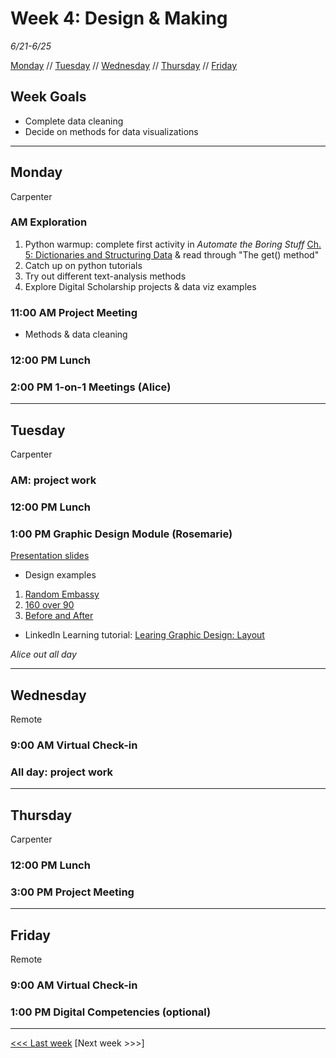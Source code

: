 # Week 4: Design & Making

*6/21-6/25*

[Monday](#monday) // [Tuesday](#tuesday) // [Wednesday](#wednesday) // [Thursday](#thursday) // [Friday](#friday)

## Week Goals
- Complete data cleaning
- Decide on methods for data visualizations

---

## Monday
Carpenter

### AM Exploration
1. Python warmup: complete first activity in *Automate the Boring Stuff* [Ch. 5: Dictionaries and Structuring Data](https://automatetheboringstuff.com/2e/chapter5/) & read through "The get() method"
2. Catch up on python tutorials
3. Try out different text-analysis methods
4. Explore Digital Scholarship projects & data viz examples

### 11:00 AM  Project Meeting
- Methods & data cleaning

### 12:00 PM  Lunch

### 2:00 PM 1-on-1 Meetings (Alice)

---

## Tuesday
Carpenter

### AM: project work

### 12:00 PM  Lunch

### 1:00 PM  Graphic Design Module (Rosemarie)
[Presentation slides](https://brynmawr-my.sharepoint.com/:p:/g/personal/rfettig_brynmawr_edu/EWHgV1gR5YFPnSvLrOOg6aAB9xT46MM3sJV1SJLOpwu3Mg?e=yNGhrS)
- Design examples
1. [Random Embassy](http://www.randomembassy.com/)
2. [160 over 90](http://160over90.com/)
3. [Before and After](https://blog.hubspot.com/marketing/tips-designing-effective-visual-content-infographic#sm.00079fh0nxrqf8x11381aojbk1d3q)
- LinkedIn Learning tutorial: [Learing Graphic Design: Layout](https://www.linkedin.com/learning/learning-graphic-design-layouts/)

*Alice out all day*

---

## Wednesday
Remote

### 9:00 AM Virtual Check-in

### All day: project work

---

## Thursday
Carpenter

### 12:00 PM  Lunch

### 3:00 PM  Project Meeting 

---

## Friday
Remote

### 9:00 AM  Virtual Check-in

### 1:00 PM  Digital Competencies (optional)

---

[<<< Last week](/03-text.md) [Next week >>>]
